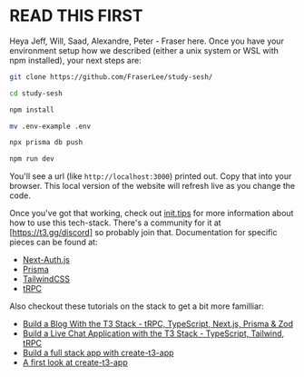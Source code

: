 # READ THIS FIRST

Heya Jeff, Will, Saad, Alexandre, Peter - Fraser here. Once you have your
environment setup how we described (either a unix system or WSL with npm
installed), your next steps are:

```bash
git clone https://github.com/FraserLee/study-sesh/

cd study-sesh

npm install

mv .env-example .env

npx prisma db push

npm run dev
```

You'll see a url (like `http://localhost:3000`) printed out. Copy that into
your browser. This local version of the website will refresh live as you change
the code.

Once you've got that working, check out [init.tips](https://init.tips) for more
information about how to use this tech-stack. There's a community for it at
[https://t3.gg/discord] so probably join that. Documentation for specific
pieces can be found at:
- [Next-Auth.js](https://next-auth.js.org)
- [Prisma](https://prisma.io)
- [TailwindCSS](https://tailwindcss.com)
- [tRPC](https://trpc.io)

Also checkout these tutorials on the stack to get a bit more familliar:
- [Build a Blog With the T3 Stack - tRPC, TypeScript, Next.js, Prisma & Zod](https://www.youtube.com/watch?v=syEWlxVFUrY)
- [Build a Live Chat Application with the T3 Stack - TypeScript, Tailwind, tRPC](https://www.youtube.com/watch?v=dXRRY37MPuk)
- [Build a full stack app with create-t3-app](https://www.nexxel.dev/blog/ct3a-guestbook)
- [A first look at create-t3-app](https://dev.to/ajcwebdev/a-first-look-at-create-t3-app-1i8f)

